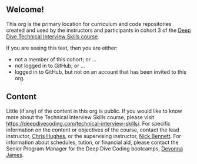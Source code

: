 ## Welcome!

This org is the primary location for curriculum and code repositories created and used by the instructors and participants in cohort 3 of the [Deep Dive Technical Interview Skills course](https://deepdivecoding.com/technical-interview-skills/). 

If you are seeing this text, then you are either:

- not a member of this cohort; or ...
- not logged in to GitHub; or ...
- logged in to GitHub, but not on an account that has been invited to this org.

## Content

Little (if any) of the content in this org is public. If you would like to know more about the Technical Interview Skills course, please visit <https://deepdivecoding.com/technical-interview-skills/>. For specific information on the content or objectives of the course, contact the lead instructor, [Chris Hughes](https://github.com/cfhughes), or the supervising instructor, [Nick Bennett](https://github.com/nick-bennett). For information about schedules, tution, or financial aid, please contact the Senior Program Manager for the Deep Dive Coding bootcamps, [Devonna James](mailto:djames42@cnm.edu).
